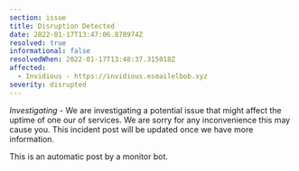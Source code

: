 ```yaml
---
section: issue
title: Disruption Detected
date: 2022-01-17T13:47:06.878974Z
resolved: true
informational: false
resolvedWhen: 2022-01-17T13:48:37.315018Z
affected:
  - Invidious - https://invidious.esmailelbob.xyz
severity: disrupted
---
```

*Investigating* - We are investigating a potential issue that might affect the uptime of one our of services. We are sorry for any inconvenience this may cause you. This incident post will be updated once we have more information.

This is an automatic post by a monitor bot.
        